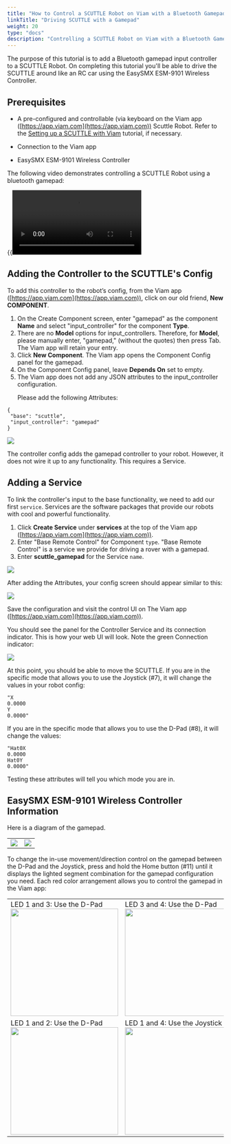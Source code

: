 ```yaml
---
title: "How to Control a SCUTTLE Robot on Viam with a Bluetooth Gamepad"
linkTitle: "Driving SCUTTLE with a Gamepad"
weight: 20
type: "docs"
description: "Controlling a SCUTTLE Robot on Viam with a Bluetooth Gamepad"
---
```

The purpose of this tutorial is to add a Bluetooth gamepad input controller to a SCUTTLE Robot.
On completing this tutorial you'll be able to drive the SCUTTLE around like an RC car using the EasySMX ESM-9101 Wireless Controller.

## Prerequisites

* A pre-configured and controllable (via keyboard on the Viam app ([https://app.viam.com](https://app.viam.com)) Scuttle Robot.
Refer to the [Setting up a SCUTTLE with Viam](../scuttlebot/) tutorial, if necessary.

* Connection to the Viam app
* EasySMX ESM-9101 Wireless Controller

The following video demonstrates controlling a SCUTTLE Robot using a bluetooth gamepad:<br>

{{<video src="../videos/scuttledemos_gamepad.mp4" type="video/mp4">}}

## Adding the Controller to the SCUTTLE's Config

To add this controller to the robot’s config, from the Viam app ([https://app.viam.com](https://app.viam.com)), click on our old friend, **New COMPONENT**.
<OL>
<li>On the Create Component screen, enter "gamepad" as the component <strong>Name</strong>  and select "input_controller" for the component <strong>Type</strong>. </li>

<li>There are no <strong>Model</strong> options for input_controllers.
Therefore, for <strong>Model</strong>, please manually enter, "gamepad," (without the quotes) then press Tab. The Viam app will retain your entry.</li>


<li>Click <strong>New Component</strong>. The Viam app opens the Component Config panel for the gamepad. </li>
<li>On the Component Config panel, leave <strong>Depends On</strong> set to empty.</li>

<li>The Viam app does not add any JSON attributes to the input_controller configuration.

Please add the following Attributes:
</OL>

```json-viam
{
 "base": "scuttle",
 "input_controller": "gamepad"
}
```

<img src="../img/scuttle-gamepad/pi-game-game-config-blank.png" />

The controller config adds the gamepad controller to your robot.
However, it does not wire it up to any functionality.
This requires a Service.

## Adding a Service

To link the controller's input to the base functionality, we need to add our first `service`.
Services are the software packages that provide our robots with cool and powerful functionality.

1. Click **Create Service** under **services** at the top of the Viam app ([https://app.viam.com](https://app.viam.com)).
2. Enter "Base Remote Control" for Component `type`. "Base Remote Control" is a service we provide for driving a rover with a gamepad.
3. Enter **scuttle_gamepad** for the Service `name`.

<img src="../img/scuttle-gamepad/pi-game-create-service.png" />

After adding the Attributes, your config screen should appear similar to this:

<img src="../img/scuttle-gamepad/pi-game-service-config.png" />

Save the configuration and visit the control UI on The Viam app ([https://app.viam.com](https://app.viam.com)).

You should see the panel for the Controller Service and its connection indicator.
This is how your web UI will look.
Note the green Connection indicator:

<img src="../img/scuttle-gamepad/pi-game-controller-panel.png" />

At this point, you should be able to move the SCUTTLE. If you are in the specific mode that allows you to use the Joystick (#7), it will change the values in your robot config:

```
"X
0.0000
Y
0.0000"
```

If you are in the specific mode that allows you to use the D-Pad (#8), it will change the values:
```
"Hat0X
0.0000
Hat0Y
0.0000"
```

Testing these attributes will tell you which mode you are in.

## EasySMX ESM-9101 Wireless Controller Information

Here is a diagram of the gamepad.
<table>
<tr><td><img src="../img/scuttle-gamepad/pi-game-gamepad-diagram.png" /></td><td><img src="../img/scuttle-gamepad/pi-game-gamepad-legend.png" /></td></tr>
</table>

To change the in-use movement/direction control on the gamepad between the D-Pad and the Joystick, press and hold the Home button (#11) until it displays the lighted segment combination for the gamepad configuration you need.
Each red color arrangement allows you to control the gamepad in the Viam app:
<table>
<tr><td>LED 1 and 3: Use the D-Pad<BR>
<img src="../img/scuttle-gamepad/pi-game-cont-1and3.jpg" width="250px" /></td><td>LED 3 and 4: Use the D-Pad<BR>
<img src="../img/scuttle-gamepad/pi-game-cont-3and4.jpg" width="250px" /></td></tr>
<tr><td>LED 1 and 2: Use the D-Pad<BR>
<img src="../img/scuttle-gamepad/pi-game-cont-1and2.jpg" width="250px" /></td><td>LED 1 and 4: Use the Joystick<BR>
<img src="../img/scuttle-gamepad/pi-game-cont-1and4.jpg" width="250px" /></td></tr>
</table>
